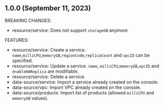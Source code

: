## 1.0.0 (September 11, 2023)

BREAKING CHANGES:
- resource/service: Does not support `storageGB` anymore

FEATURES:
- resource/service: Create a service. `name`,`milliCPU`,`memoryGB`,`regionCode`,`replicaCount` and `vpcID` can be specified.
- resource/service: Update a service. `name`, `milliCPU`,`memoryGB`,`vpcID` and `enableHAReplica` are modifiable.
- resource/service: Delete a service.
- data-source/service: Import a service already created on the console.
- data-source/vpc: Import VPC already created on the console.
- data-source/products: Import list of products (allowed `milliCPU` and `memoryGB` values).